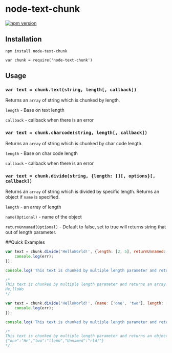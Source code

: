 # node-text-chunk

[![npm version](https://badge.fury.io/js/node-text-chunk.svg)](https://badge.fury.io/js/node-text-chunk)

## Installation

```
npm install node-text-chunk
```

```
var chunk = require('node-text-chunk')
```

## Usage

### `var text = chunk.text(string, length[, callback])`

Returns an `array` of string which is chunked by length.

`length` - Base on text length

`callback` - callback when there is an error

### `var text = chunk.charcode(string, length[, callback])`

Returns an `array` of string which is chunked by char code length.

`length` - Base on char code length

`callback` - callback when there is an error

### `var text = chunk.divide(string, {length: [][, options}[, callback])`

Returns an `array` of string which is divided by specific length. Returns an object if `name` is specified.

`length` - an array of length

`name(Optional)` - name of the object

`returnUnnamed(Optional)` - Default to false, set to true will returns string that out of length parameter.

##Quick Examples

```js
var text = chunk.divide('HelloWorld!', {length: [2, 5], returnUnnamed: false}, function(err){
	console.log(err);
});

console.log('This text is chunked by multiple length parameter and returns an array!\n' + text);

/*
This text is chunked by multiple length parameter and returns an array!
He,lloWo
*/

var text = chunk.divide('HelloWorld!', {name: ['one', 'two'], length: [2, 5], returnUnnamed: true}, function(err){
	console.log(err);
});

console.log('This text is chunked by multiple length parameter and returns an object!\n' + JSON.stringify(text));

/*
This text is chunked by multiple length parameter and returns an object!
{"one":"He","two":"lloWo","Unnamed":"rld!"}
*/